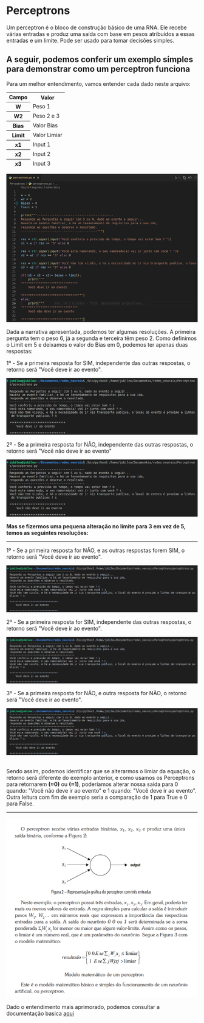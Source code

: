 <h1>Perceptrons</h1>
<p>Um perceptron é o bloco de construção básico de uma RNA. Ele recebe várias entradas e produz uma saída com base em pesos atribuídos a essas entradas e um limite. Pode ser usado para tomar decisões simples.</p>
<h2>A seguir, podemos conferir um exemplo simples para demonstrar como um perceptron funciona</h2>
<p>Para um melhor entendimento, vamos entender cada dado neste arquivo:</p>
<table>
  <thead>
    <tr>
      <th>Campo</th>
      <th>Valor</th>
    </tr>
    <tr>
      <th>W</th>
      <td>Peso 1</td>
    </tr>
    <tr>
      <th>W2</th>
      <td>Peso 2 e 3</td>
    </tr>
    <tr>
      <th>Bias</th>
      <td>Valor Bias</td>
    </tr>
    <tr>
      <th>Limit</th>
      <td>Valor Limiar</td>
    </tr>
    <tr>
      <th>x1</th>
      <td>Input 1</td>
    </tr>
    <tr>
      <th>x2</th>
      <td>Input 2</td>
    </tr>
    <tr>
      <th>x3</th>
      <td>Input 3</td>
    </tr>
  </thead>
</table>
<img src="./assets/codigoVsCode.png" alt="Imagem do código">
<p> Dada a narrativa apresentada, podemos ter algumas resoluções. A primeira pergunta tem o peso 6, já a segunda e terceira têm peso 2. Como definimos o Limit em 5 e deixamos o valor do Bias em 0, podemos ter apenas duas respostas:</p>
<p> 1º - Se a primeira resposta for SIM, independente das outras respostas, o retorno será "Você deve ir ao evento".</p>
<img src="./assets/exemploUm.png" alt="Resolução do exemplo um">
<p> 2º - Se a primeira resposta for NÃO, independente das outras respostas, o retorno será "Você não deve ir ao evento" </p>
<img src="./assets/exemploDois.png" alt="Resolução do exemplo dois">
<br/>
<p><strong>Mas se fizermos uma pequena alteração no limite para 3 em vez de 5, temos as seguintes resoluções:</strong></p>
<hr/>
<p> 1º - Se a primeira resposta for NÃO, e as outras respostas forem SIM, o retorno será "Você deve ir ao evento".</p>
<img src="./assets/exemplo-2-1.png" alt="Resolução do exemplo um">
<p> 2º - Se a primeira resposta for SIM, independente das outras respostas, o retorno será "Você deve ir ao evento".</p>
<img src="./assets/exemplo-2-2.png" alt="Resolução do exemplo dois">
<p> 3º - Se a primeira resposta for NÃO, e outra resposta for NÃO, o retorno será "Você deve ir ao evento".</p>
<img src="./assets/exemplo-2-3.png" alt="Resolução do exemplo três">
<br/><br/>
<p>Sendo assim, podemos identificar que se alterarmos o limiar da equação, o retorno será diferente do exemplo anterior, e como usamos os Perceptrons para retornarem <strong>(≈0)</strong> ou <strong>(≈1)</strong>, poderíamos alterar nossa saída para 0 quando: "Você não deve ir ao evento" e 1 quando: "Você deve ir ao evento". Outra leitura com fim de exemplo seria a comparação de 1 para True e 0 para False.</p>
<hr/>
<img src="./assets/conteudo.png" alt="Definição visual de um perceptron e a sua equação">
<p> Dado o entendimento mais aprimorado, podemos consultar a documentação basica <a href="./assets/teorico1.pdf">aqui</a> 
